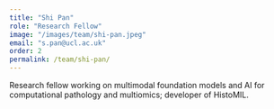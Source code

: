 ```yaml
---
title: "Shi Pan"
role: "Research Fellow"
image: "/images/team/shi-pan.jpeg"
email: "s.pan@ucl.ac.uk"
order: 2
permalink: /team/shi-pan/
---
```

Research fellow working on multimodal foundation models and AI for computational pathology and multiomics; developer of HistoMIL.
